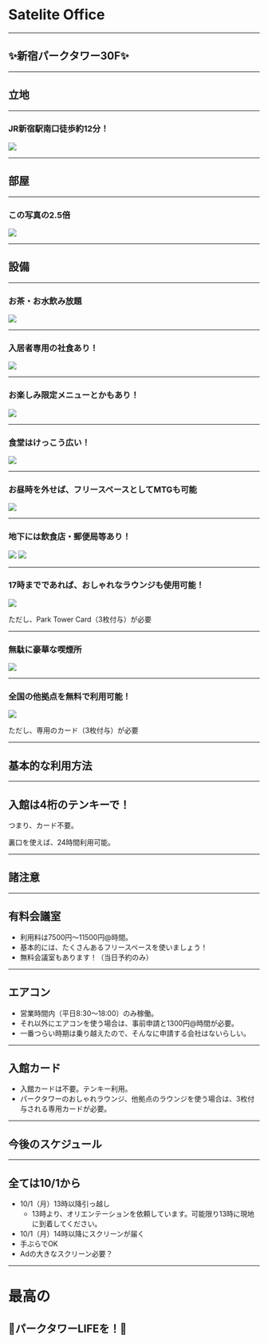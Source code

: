 
# Satelite Office

---

## ✨新宿パークタワー30F✨

---

## 立地

---

### JR新宿駅南口徒歩約12分！
![](/assets/pictures/map_parktower.png)

---

## 部屋

---

### この写真の2.5倍
![](/assets/pictures/room.jpg) 

---

## 設備

---

### お茶・お水飲み放題
![](/assets/pictures/lounge.jpg) 

---

### 入居者専用の社食あり！
![](/assets/pictures/menu.jpg) 

---

### お楽しみ限定メニューとかもあり！
![](/assets/pictures/syokudo_2.jpg) 

---

### 食堂はけっこう広い！
![](/assets/pictures/syokudo_3.jpg) 

---

### お昼時を外せば、フリースペースとしてMTGも可能
![](/assets/pictures/syokudo_1.jpg) 

---

### 地下には飲食店・郵便局等あり！
![](/assets/pictures/restaurant_1.png)
![](/assets/pictures/restaurant_2.png) 

---

### 17時までであれば、おしゃれなラウンジも使用可能！
![](/assets/pictures/big_lounge.jpg) 

ただし、Park Tower Card（3枚付与）が必要

---

### 無駄に豪華な喫煙所
![](/assets/pictures/smokingroom.jpg)

---

### 全国の他拠点を無料で利用可能！
![](/assets/pictures/all_office.png)

ただし、専用のカード（3枚付与）が必要

---

## 基本的な利用方法

---

## 入館は4桁のテンキーで！

つまり、カード不要。

裏口を使えば、24時間利用可能。

---

## 諸注意

---

## 有料会議室

- 利用料は7500円〜11500円@時間。
- 基本的には、たくさんあるフリースペースを使いましょう！
- 無料会議室もあります！（当日予約のみ）

---

## エアコン

- 営業時間内（平日8:30〜18:00）のみ稼働。
- それ以外にエアコンを使う場合は、事前申請と1300円@時間が必要。
- 一番つらい時期は乗り越えたので、そんなに申請する会社はないらしい。

---

## 入館カード

- 入館カードは不要。テンキー利用。
- パークタワーのおしゃれラウンジ、他拠点のラウンジを使う場合は、3枚付与される専用カードが必要。

---

## 今後のスケジュール

---

## 全ては10/1から

- 10/1（月）13時以降引っ越し
  - 13時より、オリエンテーションを依頼しています。可能限り13時に現地に到着してください。
- 10/1（月）14時以降にスクリーンが届く
- 手ぶらでOK
- Adの大きなスクリーン必要？

---

# 最高の
## 🎉パークタワーLIFEを！🎉
